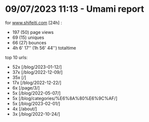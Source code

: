 # 09/07/2023 11:13 - Umami report
for www.shifeiti.com [24h] :

 - 197 (50) page views
 - 69 (15) uniques
 - 66 (27) bounces
 - 4h 6' 17'' (1h 56' 44'') totaltime


top 10 urls:
 - 52x [/blog/2023-01-12/]
 - 37x [/blog/2022-12-09/]
 - 35x [/]
 - 17x [/blog/2022-12-22/]
 - 6x [/page/3/]
 - 5x [/blog/2022-05-07/]
 - 5x [/blog/categories/%E6%8A%80%E6%9C%AF/]
 - 5x [/blog/2023-02-01/]
 - 4x [/about/]
 - 3x [/blog/2022-10-24/]


